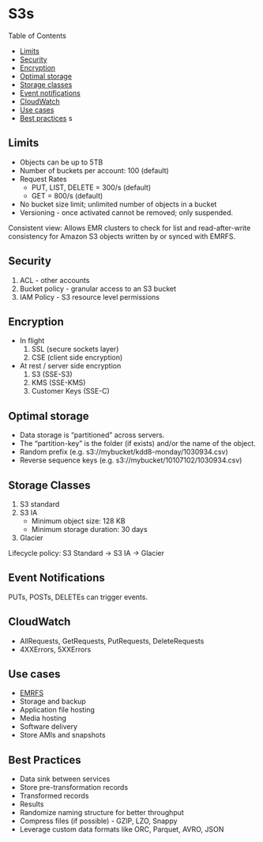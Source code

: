 # S3s

Table of Contents
- [Limits](#limits)
- [Security](#security)
- [Encryption](#encryption)
- [Optimal storage](#optimal-storage)
- [Storage classes](#storage-classes)
- [Event notifications](#event-notifications)
- [CloudWatch](#cloudwatch)
- [Use cases](#use-cases)
- [Best practices](#best-practices)
s

## Limits
- Objects can be up to 5TB
- Number of buckets per account: 100  (default)
- Request Rates
    - PUT, LIST, DELETE = 300/s  (default)
    - GET = 800/s  (default)
- No bucket size limit; unlimited number of objects in a bucket
- Versioning - once activated cannot be removed; only suspended.

Consistent view: Allows EMR clusters to check for list and read-after-write consistency for Amazon S3 objects written by or synced with EMRFS.

## Security
1. ACL - other accounts
2. Bucket policy - granular access to an S3 bucket
3. IAM Policy - S3 resource level permissions

## Encryption
- In flight
    1. SSL (secure sockets layer)
    2. CSE (client side encryption)
- At rest / server side encryption
    1. S3 (SSE-S3)
    1. KMS (SSE-KMS)
    1. Customer Keys (SSE-C)

## Optimal storage
- Data storage is “partitioned” across servers.
- The “partition-key” is the folder (if exists) and/or the name of the object.
- Random prefix (e.g. s3://mybucket/kdd8-monday/1030934.csv)
- Reverse sequence keys (e.g. s3://mybucket/10107102/1030934.csv)

## Storage Classes
1. S3 standard
2. S3 IA
    - Minimum object size: 128 KB
    - Minimum storage duration: 30 days
3. Glacier

Lifecycle policy: S3 Standard -> S3 IA -> Glacier

## Event Notifications
PUTs, POSTs, DELETEs can trigger events.

## CloudWatch
- AllRequests, GetRequests, PutRequests, DeleteRequests
- 4XXErrors, 5XXErrors

## Use cases
- [EMRFS](https://docs.aws.amazon.com/emr/latest/ManagementGuide/emr-fs.html)
- Storage and backup
- Application file hosting
- Media hosting
- Software delivery
- Store AMIs and snapshots

## Best Practices
- Data sink between services
- Store pre-transformation records
- Transformed records
- Results
- Randomize naming structure for better throughput
- Compress files (if possible) - GZIP, LZO, Snappy
- Leverage custom data formats like ORC, Parquet, AVRO, JSON
